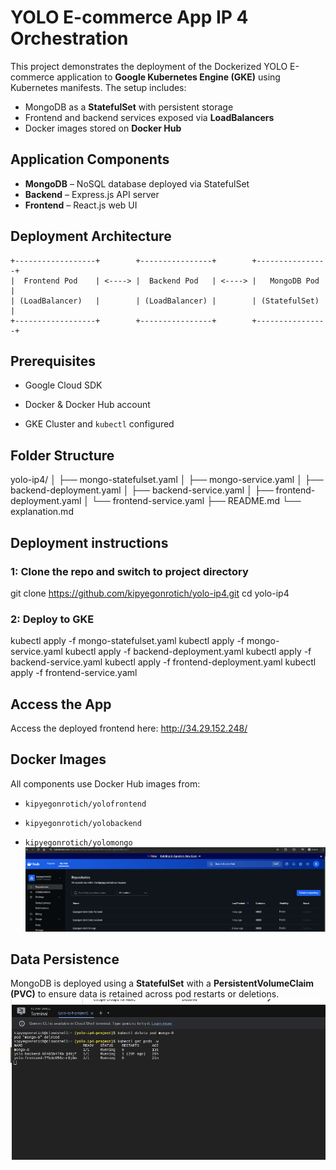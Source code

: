 # YOLO E-commerce App IP 4 Orchestration 

This project demonstrates the deployment of the Dockerized YOLO E-commerce application to **Google Kubernetes Engine (GKE)** using Kubernetes manifests. The setup includes:

- MongoDB as a **StatefulSet** with persistent storage
- Frontend and backend services exposed via **LoadBalancers**
- Docker images stored on **Docker Hub**

## Application Components

- **MongoDB** – NoSQL database deployed via StatefulSet
- **Backend** – Express.js API server
- **Frontend** – React.js web UI

## Deployment Architecture

```plaintext
+------------------+        +----------------+        +----------------+
|  Frontend Pod    | <----> |  Backend Pod   | <----> |   MongoDB Pod  |
| (LoadBalancer)   |        | (LoadBalancer) |        | (StatefulSet)  |
+------------------+        +----------------+        +----------------+
```
## Prerequisites

-   Google Cloud SDK
    
-   Docker & Docker Hub account
    
-   GKE Cluster and `kubectl` configured
    


## Folder Structure
yolo-ip4/
│   ├── mongo-statefulset.yaml
│   ├── mongo-service.yaml
│   ├── backend-deployment.yaml
│   ├── backend-service.yaml
│   ├── frontend-deployment.yaml
│   └── frontend-service.yaml
├── README.md
└── explanation.md

## Deployment instructions
### 1: Clone the repo and switch to project directory
git clone https://github.com/kipyegonrotich/yolo-ip4.git
cd yolo-ip4

###  2: Deploy to GKE

kubectl apply -f mongo-statefulset.yaml
kubectl apply -f mongo-service.yaml
kubectl apply -f backend-deployment.yaml
kubectl apply -f backend-service.yaml
kubectl apply -f frontend-deployment.yaml
kubectl apply -f frontend-service.yaml

## Access the App
Access the deployed frontend here: 		http://34.29.152.248/
## Docker Images
All components use Docker Hub images from:

-   `kipyegonrotich/yolofrontend`
    
-   `kipyegonrotich/yolobackend`
    
-   `kipyegonrotich/yolomongo`
![alt text](dockerimagesc.png)

## Data Persistence
MongoDB is deployed using a **StatefulSet** with a **PersistentVolumeClaim (PVC)** to ensure data is retained across pod restarts or deletions.
![alt text](testpersistencysc.png)